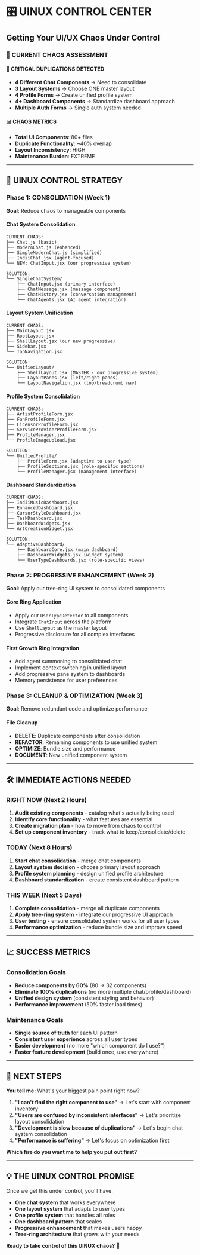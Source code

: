 # 🎛️ UINUX CONTROL CENTER
## Getting Your UI/UX Chaos Under Control

### 🚨 **CURRENT CHAOS ASSESSMENT**

#### 🔴 **CRITICAL DUPLICATIONS DETECTED**
- **4 Different Chat Components** → Need to consolidate
- **3 Layout Systems** → Choose ONE master layout
- **4 Profile Forms** → Create unified profile system
- **4+ Dashboard Components** → Standardize dashboard approach
- **Multiple Auth Forms** → Single auth system needed

#### 📊 **CHAOS METRICS**
- **Total UI Components**: 80+ files
- **Duplicate Functionality**: ~40% overlap
- **Layout Inconsistency**: HIGH
- **Maintenance Burden**: EXTREME

---

## 🎯 **UINUX CONTROL STRATEGY**

### **Phase 1: CONSOLIDATION (Week 1)**
**Goal**: Reduce chaos to manageable components

#### **Chat System Consolidation**
```
CURRENT CHAOS:
├── Chat.js (basic)
├── ModernChat.js (enhanced)
├── SimpleModernChat.js (simplified)
├── IndiiChat.jsx (agent-focused)
└── NEW: ChatInput.jsx (our progressive system)

SOLUTION: 
└── SingleChatSystem/
    ├── ChatInput.jsx (primary interface)
    ├── ChatMessage.jsx (message component)
    ├── ChatHistory.jsx (conversation management)
    └── ChatAgents.jsx (AI agent integration)
```

#### **Layout System Unification**
```
CURRENT CHAOS:
├── MainLayout.jsx
├── RootLayout.jsx
├── ShellLayout.jsx (our new progressive)
├── Sidebar.jsx
└── TopNavigation.jsx

SOLUTION: 
└── UnifiedLayout/
    ├── ShellLayout.jsx (MASTER - our progressive system)
    ├── LayoutPanes.jsx (left/right panes)
    └── LayoutNavigation.jsx (top/breadcrumb nav)
```

#### **Profile System Consolidation**
```
CURRENT CHAOS:
├── ArtistProfileForm.jsx
├── FanProfileForm.jsx
├── LicensorProfileForm.jsx
├── ServiceProviderProfileForm.jsx
├── ProfileManager.jsx
└── ProfileImageUpload.jsx

SOLUTION: 
└── UnifiedProfile/
    ├── ProfileForm.jsx (adaptive to user type)
    ├── ProfileSections.jsx (role-specific sections)
    └── ProfileManager.jsx (management interface)
```

#### **Dashboard Standardization**
```
CURRENT CHAOS:
├── IndiiMusicDashboard.jsx
├── EnhancedDashboard.jsx
├── CursorStyleDashboard.jsx
├── TaskDashboard.jsx
├── DashboardWidgets.jsx
└── ArtCreationWidget.jsx

SOLUTION: 
└── AdaptiveDashboard/
    ├── DashboardCore.jsx (main dashboard)
    ├── DashboardWidgets.jsx (widget system)
    └── UserTypeDashboards.jsx (role-specific views)
```

### **Phase 2: PROGRESSIVE ENHANCEMENT (Week 2)**
**Goal**: Apply our tree-ring UI system to consolidated components

#### **Core Ring Application**
- Apply our `UserTypeDetector` to all components
- Integrate `ChatInput` across the platform
- Use `ShellLayout` as the master layout
- Progressive disclosure for all complex interfaces

#### **First Growth Ring Integration**
- Add agent summoning to consolidated chat
- Implement context switching in unified layout
- Add progressive pane system to dashboards
- Memory persistence for user preferences

### **Phase 3: CLEANUP & OPTIMIZATION (Week 3)**
**Goal**: Remove redundant code and optimize performance

#### **File Cleanup**
- **DELETE**: Duplicate components after consolidation
- **REFACTOR**: Remaining components to use unified system
- **OPTIMIZE**: Bundle size and performance
- **DOCUMENT**: New unified component system

---

## 🛠️ **IMMEDIATE ACTIONS NEEDED**

### **RIGHT NOW** (Next 2 Hours)
1. **Audit existing components** - catalog what's actually being used
2. **Identify core functionality** - what features are essential
3. **Create migration plan** - how to move from chaos to control
4. **Set up component inventory** - track what to keep/consolidate/delete

### **TODAY** (Next 8 Hours)
1. **Start chat consolidation** - merge chat components
2. **Layout system decision** - choose primary layout approach
3. **Profile system planning** - design unified profile architecture
4. **Dashboard standardization** - create consistent dashboard pattern

### **THIS WEEK** (Next 5 Days)
1. **Complete consolidation** - merge all duplicate components
2. **Apply tree-ring system** - integrate our progressive UI approach
3. **User testing** - ensure consolidated system works for all user types
4. **Performance optimization** - reduce bundle size and improve speed

---

## 📈 **SUCCESS METRICS**

### **Consolidation Goals**
- **Reduce components by 60%** (80 → 32 components)
- **Eliminate 100% duplications** (no more multiple chat/profile/dashboard)
- **Unified design system** (consistent styling and behavior)
- **Performance improvement** (50% faster load times)

### **Maintenance Goals**
- **Single source of truth** for each UI pattern
- **Consistent user experience** across all user types
- **Easier development** (no more "which component do I use?")
- **Faster feature development** (build once, use everywhere)

---

## 🚀 **NEXT STEPS**

**You tell me:** What's your biggest pain point right now?

1. **"I can't find the right component to use"** → Let's start with component inventory
2. **"Users are confused by inconsistent interfaces"** → Let's prioritize layout consolidation
3. **"Development is slow because of duplications"** → Let's begin chat system consolidation
4. **"Performance is suffering"** → Let's focus on optimization first

**Which fire do you want me to help you put out first?**

---

## 💡 **THE UINUX CONTROL PROMISE**

Once we get this under control, you'll have:
- **One chat system** that works everywhere
- **One layout system** that adapts to user types
- **One profile system** that handles all roles
- **One dashboard pattern** that scales
- **Progressive enhancement** that makes users happy
- **Tree-ring architecture** that grows with your needs

**Ready to take control of this UINUX chaos?** 🎯

